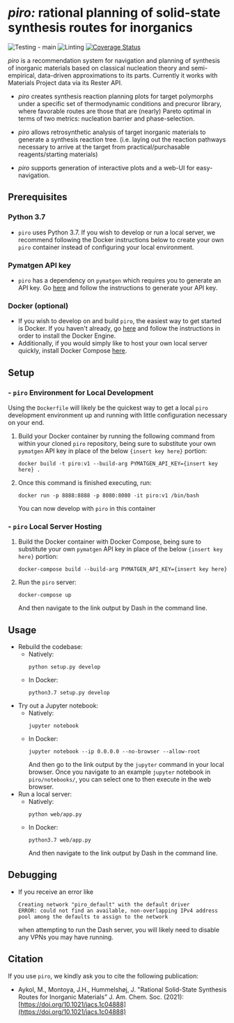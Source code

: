 # *piro:* rational planning of solid-state synthesis routes for inorganics
![Testing - main](https://github.com/TRI-AMDD/piro/workflows/Testing%20-%20main/badge.svg)
![Linting](https://github.com/TRI-AMDD/piro/workflows/Linting/badge.svg)
[![Coverage Status](https://coveralls.io/repos/github/TRI-AMDD/piro/badge.svg?branch=test)](https://coveralls.io/github/TRI-AMDD/piro?branch=test)

_piro_ is a recommendation system for navigation and planning of synthesis of 
inorganic materials based on classical nucleation theory 
and semi-empirical, data-driven approximations to its parts. Currently it
works with Materials Project data via its Rester API.

- _piro_ creates synthesis reaction planning plots for target polymorphs under a specific set of thermodynamic conditions and precuror library, where favorable routes are those that are (nearly) Pareto optimal in terms of two metrics: nucleation barrier and phase-selection. 

- _piro_ allows retrosynthetic analysis of target inorganic materials to generate a synthesis reaction tree.
(i.e. laying out the reaction pathways necessary to arrive at the target from practical/purchasable reagents/starting materials)

- _piro_ supports generation of interactive plots and a web-UI for easy-navigation.

## Prerequisites

### Python 3.7
 - `piro` uses Python 3.7.  If you wish to develop or run a local server, we recommend following the Docker instructions below to create your own `piro` container instead of configuring your local environment.

### Pymatgen API key
 - `piro` has a dependency on `pymatgen` which requires you to generate an API key.  Go [here](https://materialsproject.org/open) and follow the instructions to generate your API key.

### Docker (optional)
 - If you wish to develop on and build `piro`, the easiest way to get started is Docker. If you haven't already, go [here](https://docs.docker.com/get-docker/) and follow the instructions in order to install the Docker Engine.
 - Additionally, if you would simply like to host your own local server quickly, install Docker Compose [here](https://docs.docker.com/compose/install/). 

## Setup

###  - `piro` Environment for Local Development

Using the `Dockerfile` will likely be the quickest way to get a local `piro` development environment up and running with little configuration necessary on your end.

 1. Build your Docker container by running the following command from within your cloned `piro` repository, being sure to substitute your own `pymatgen` API key in place of the below `{insert key here}` portion:
     ```
     docker build -t piro:v1 --build-arg PYMATGEN_API_KEY={insert key here} .
     ```

 1. Once this command is finished executing, run:
     ```
     docker run -p 8888:8888 -p 8080:8080 -it piro:v1 /bin/bash
     ```
    You can now develop with `piro` in this container

### - `piro` Local Server Hosting
 1. Build the Docker container with Docker Compose, being sure to substitute your own `pymatgen` API key in place of the below `{insert key here}` portion:

    ```
    docker-compose build --build-arg PYMATGEN_API_KEY={insert key here}
    ```
 1. Run the `piro` server:
    ```
    docker-compose up
    ```
    And then navigate to the link output by Dash in the command line.

## Usage

 - Rebuild the codebase:
   - Natively:
     ```
     python setup.py develop
     ```
   - In Docker:
     ```
     python3.7 setup.py develop
     ```
 - Try out a Jupyter notebook:
   - Natively:
     ```
     jupyter notebook
     ```
   - In Docker:
     ```
     jupyter notebook --ip 0.0.0.0 --no-browser --allow-root
     ```
     And then go to the link output by the `jupyter` command in your local browser.  Once you navigate to an example `jupyter` notebook in `piro/notebooks/`, you can select one to then execute in the web browser.
  - Run a local server:
    - Natively:
      ```
      python web/app.py
      ```
    - In Docker:
      ```
      python3.7 web/app.py
      ```
      And then navigate to the link output by Dash in the command line.

## Debugging
  - If you receive an error like
    ```
    Creating network "piro_default" with the default driver
    ERROR: could not find an available, non-overlapping IPv4 address pool among the defaults to assign to the network
    ```
    when attempting to run the Dash server, you will likely need to disable any VPNs you may have running.

## Citation
If you use `piro`, we kindly ask you to cite the following publication:
* Aykol, M., Montoya, J.H., Hummelshøj, J. "Rational Solid-State Synthesis Routes for Inorganic Materials" J. Am. Chem. Soc. (2021): [https://doi.org/10.1021/jacs.1c04888](https://doi.org/10.1021/jacs.1c04888)
